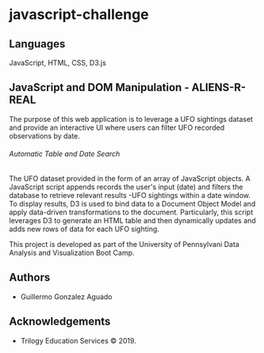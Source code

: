# javascript-challenge

## Languages 
JavaScript, HTML, CSS, D3.js

## JavaScript and DOM Manipulation - ALIENS-R-REAL
The purpose of this web application is to leverage a UFO sightings dataset and provide an interactive UI where users can filter UFO recorded observations by date.

###### Automatic Table and Date Search
The UFO dataset provided in the form of an array of JavaScript objects. A JavaScript script appends records the user's input (date) and filters the database to retrieve relevant results -UFO sightings within a date window. To display results, D3 is used to bind data to a Document Object Model and apply data-driven transformations to the document. Particularly, this script leverages D3 to generate an HTML table and then dynamically updates and adds new rows of data for each UFO sighting. 

This project is developed as part of the University of Pennsylvani Data Analysis and Visualization Boot Camp.

## Authors
- Guillermo Gonzalez Aguado

## Acknowledgements
- Trilogy Education Services © 2019.
